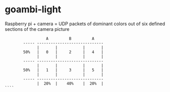 # goambi-light

Raspberry pi + camera = UDP packets of dominant colors out of six defined sections of the camera picture

`````
	              A         B         A
	    ----- -----------------------------
	          |       |           |       |
	    50%   |   0   |     2     |   4   |
	          |       |           |       |
	    ----- -----------------------------
	          |       |           |       |
	    50%   |   1   |     3     |   5   |
	          |       |           |       |
	    ----- -----------------------------
	          |  20%  |    40%    |  20%  |
````
